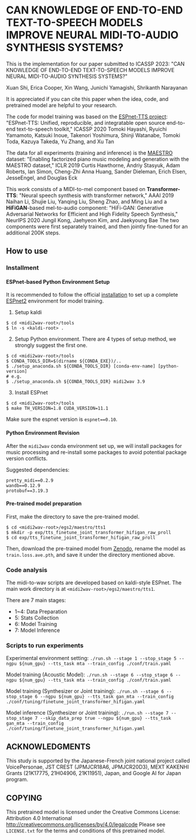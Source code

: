 # CAN KNOWLEDGE OF END-TO-END TEXT-TO-SPEECH MODELS IMPROVE NEURAL MIDI-TO-AUDIO SYNTHESIS SYSTEMS?

This is the implementation for our paper submitted to ICASSP 2023:
"CAN KNOWLEDGE OF END-TO-END TEXT-TO-SPEECH MODELS IMPROVE NEURAL MIDI-TO-AUDIO SYNTHESIS SYSTEMS?"

Xuan Shi, Erica Cooper, Xin Wang, Junichi Yamagishi, Shrikanth Narayanan

It is appreciated if you can cite this paper when the idea, code, and pretrained model are helpful to your research.

The code for model training was based on the [ESPnet-TTS project](https://github.com/espnet/espnet):
"ESPnet-TTS: Unified, reproducible, and integratable open source end-to-end text-to-speech toolkit," ICASSP 2020
Tomoki Hayashi, Ryuichi Yamamoto, Katsuki Inoue, Takenori Yoshimura, Shinji Watanabe, Tomoki Toda, Kazuya Takeda, Yu Zhang, and Xu Tan

The data for all experiments (training and inference) is the [MAESTRO](https://magenta.tensorflow.org/datasets/maestro) dataset:
"Enabling factorized piano music modeling and generation with the MAESTRO dataset," ICLR 2019
Curtis Hawthorne, Andriy Stasyuk, Adam Roberts, Ian Simon, Cheng-Zhi Anna Huang, Sander Dieleman, Erich Elsen, JesseEngel, and Douglas Eck

This work consists of a MIDI-to-mel component based on **Transformer-TTS**:
"Neural speech synthesis with transformer network," AAAI 2019
Naihan Li, Shujie Liu, Yanqing Liu, Sheng Zhao, and Ming Liu
and a **HiFiGAN**-based mel-to-audio component:
"HiFi-GAN: Generative Adversarial Networks for Efficient and High Fidelity Speech Synthesis," NeurIPS 2020
Jungil Kong, Jaehyeon Kim, and Jaekyoung Bae
The two components were first separately trained, and then jointly fine-tuned for an additional 200K steps.


## How to use

### Installment

#### ESPnet-based Python Environment Setup

It is recommended to follow the official [installation](https://espnet.github.io/espnet/installation.html) to set up a complete [ESPnet2](https://github.com/espnet/espnet) environment for model training.

1. Setup kaldi

```
$ cd <midi2wav-root>/tools
$ ln -s <kaldi-root> .
```

2. Setup Python environment. There are 4 types of setup method, we strongly suggest the first one.
```
$ cd <midi2wav-root>/tools
$ CONDA_TOOLS_DIR=$(dirname ${CONDA_EXE})/..
$ ./setup_anaconda.sh ${CONDA_TOOLS_DIR} [conda-env-name] [python-version]
# e.g.
$ ./setup_anaconda.sh ${CONDA_TOOLS_DIR} midi2wav 3.9
```

3. Install ESPnet
```
$ cd <midi2wav-root>/tools
$ make TH_VERSION=1.8 CUDA_VERSION=11.1
```
Make sure the espnet version is `espnet==0.10`.

#### Python Environment Revision

After the `midi2wav` conda environment set up, we will install packages for music processing and re-install some packages to avoid potential package version conflicts. 

Suggested dependencies:
```
pretty_midi==0.2.9
wandb==0.12.9
protobuf==3.19.3
```

#### Pre-trained model preparation

First, make the directory to save the pre-trained model.

```
$ cd <midi2wav-root>/egs2/maestro/tts1
$ mkdir -p exp/tts_finetune_joint_transformer_hifigan_raw_proll
$ cd exp/tts_finetune_joint_transformer_hifigan_raw_proll
```
Then, download the pre-trained model from [Zenodo](https://zenodo.org/record/7370009#.Y4QaQi8Rr0o), rename the model as `train.loss.ave.pth`, and save it under the directory mentioned above.


### Code analysis

The midi-to-wav scripts are developed based on kaldi-style ESPnet.  The main work directory is at `<midi2wav-root>/egs2/maestro/tts1`.

There are 7 main stages:
* 1~4:  Data Preparation
* 5: Stats Collection
* 6: Model Training
* 7: Model Inference

### Scripts to run experiments

Experimental environment setting:
`./run.sh --stage 1 --stop_stage 5 --ngpu ${num_gpu} --tts_task mta --train_config ./conf/train.yaml`

Model training (Acoustic Model):
`./run.sh --stage 6 --stop_stage 6 --ngpu ${num_gpu} --tts_task mta --train_config ./conf/train.yaml`

Model training (Synthesizer or Joint training):
`./run.sh --stage 6 --stop_stage 6 --ngpu ${num_gpu} --tts_task gan_mta --train_config ./conf/tuning/finetune_joint_transformer_hifigan.yaml`

Model inference (Synthesizer or Joint training):
`./run.sh --stage 7 --stop_stage 7 --skip_data_prep true --ngpu ${num_gpu} --tts_task gan_mta --train_config ./conf/tuning/finetune_joint_transformer_hifigan.yaml `

## ACKNOWLEDGMENTS
This study is supported by the Japanese-French joint national project called
VoicePersonae, JST CREST (JPMJCR18A6, JPMJCR20D3), MEXT KAKENHI Grants
(21K17775, 21H04906, 21K11951), Japan, and Google AI for Japan program.

## COPYING
This pretrained model is licensed under the Creative Commons License:
Attribution 4.0 International
http://creativecommons.org/licenses/by/4.0/legalcode 
Please see `LICENSE.txt` for the terms and conditions of this pretrained model.

